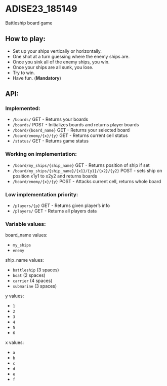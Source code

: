 # ADISE23_185149

Battleship board game

## How to play:

 - Set up your ships vertically or horizontally.
 - One shot at a turn guessing where the enemy ships are.
 - Once you sink all of the enemy ships, you win.
 - Once your ships are all sunk, you lose.
 - Try to win.
 - Have fun. (**Mandatory**)


## API: 

### Implemented:

- ```/boards/``` GET 	- Returns your boards
- ```/boards/``` POST 	- Initializes boards and returns player boards
- ```/board/{board_name}``` GET 	- Returns your selected board
- ```/board/enemy/{x}/{y}``` GET 	- Returns current cell status
- ```/status/``` GET 	- Returns game status

### Working on implementation:
 
- ```/board/my_ships/{ship_name}``` GET 	- Returns position of ship if set
- ```/board/my_ships/{ship_name}/{x1}/{y1}/{x2}/{y2}``` POST 	- sets ship on position x1y1 to x2y2 and returns boards
- ```/board/enemy/{x}/{y}``` POST 	- Attacks current cell, returns whole board

### Low implementation priority:

- ```/players/{p}```	GET		- Returns given player’s info
- ```/players/``` GET		- Returns all players data


### Variable values:

board_name values:
- ```my_ships```
- ```enemy```

ship_name values:
- ```battleship``` (3 spaces)
- ```boat``` (2 spaces)
- ```carrier``` (4 spaces)
- ```submarine``` (3 spaces)

y values:
- ```1```
- ```2```
- ```3```
- ```4```
- ```5```
- ```6```

x values:
- ```a```
- ```b```
- ```c```
- ```d```
- ```e```
- ```f```
